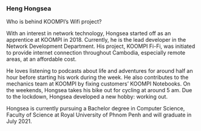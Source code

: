 ### Heng Hongsea

Who is behind KOOMPI’s Wifi project? 

With an interest in network technology, Hongsea started off as an apprentice at KOOMPI in 2018. Currently, he is the lead developer in the Network Development Department. His project, KOOMPI Fi-Fi, was initiated to provide internet connection throughout Cambodia, especially remote areas, at an affordable cost. 

He loves listening to podcasts about life and adventures for around half an hour before starting his work during the week. He also contributes to the mechanics team at KOOMPI by fixing customers’ KOOMPI Notebooks. On the weekends, Hongsea takes his bike out for cycling at around 5 am. Due to the lockdown, Hongsea developed a new hobby: working out.

Hongsea is currently pursuing a Bachelor degree in Computer Science, Faculty of Science  at Royal University of Phnom Penh and will graduate in July 2021. 
